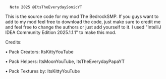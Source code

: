 
      Note 2025 @ItsTheEverydaySonicYT

This is the source code for my mod The BedrockSMP.
If you guys want to add to my mod feel free to download the code, just make sure to credit me and feel free to change the authors or just add yourself to it.
I used "IntelliJ IDEA Community Edition 2025.1.1.1" to make this mod.


Credits:

• Pack Creators: ItsKittyYouTube

• Pack Helpers: ItsMoonYouTube, ItsTheEverydayPapaYT

• Pack Textures by: ItsKittyYouTube